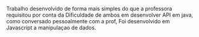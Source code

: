 Trabalho desenvolvido de forma mais simples do que a professora requisitou por conta da Dificuldade de ambos em desenvolver API em java, como conversado pessoalmente com a prof,
Foi desenvolvido em Javascript a manipulaçao de dados.
